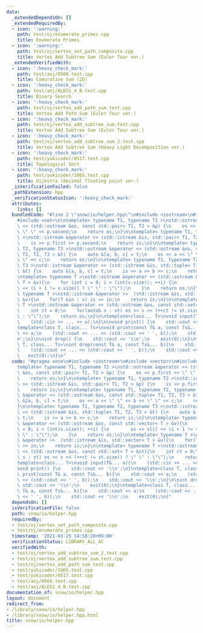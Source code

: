 ```yaml
---
data:
  _extendedDependsOn: []
  _extendedRequiredBy:
  - icon: ':warning:'
    path: test/oj/enumerate_primes.cpp
    title: Enumerate Primes
  - icon: ':warning:'
    path: test/oj/vertex_set_path_composite.cpp
    title: Vertex Add Subtree Sum (Euler Tour ver.)
  _extendedVerifiedWith:
  - icon: ':heavy_check_mark:'
    path: test/aoj/0560.test.cpp
    title: Cumurative Sum (2D)
  - icon: ':heavy_check_mark:'
    path: test/aoj/ALDS1_4_B.test.cpp
    title: Binary Search
  - icon: ':heavy_check_mark:'
    path: test/oj/vertex_add_path_sum.test.cpp
    title: Vertex Add Path Sum (Euler Tour ver.)
  - icon: ':heavy_check_mark:'
    path: test/oj/vertex_add_subtree_sum.test.cpp
    title: Vertex Add Subtree Sum (Euler Tour ver.)
  - icon: ':heavy_check_mark:'
    path: test/oj/vertex_add_subtree_sum_2.test.cpp
    title: Vertex Add Subtree Sum (Heavy Light Decomposition ver.)
  - icon: ':heavy_check_mark:'
    path: test/yukicoder/0517.test.cpp
    title: Topological Sort
  - icon: ':heavy_check_mark:'
    path: test/yukicoder/1065.test.cpp
    title: Dijkstra (decimal floating point ver.)
  _isVerificationFailed: false
  _pathExtension: hpp
  _verificationStatusIcon: ':heavy_check_mark:'
  attributes:
    links: []
  bundledCode: "#line 2 \"snow/io/helper.hpp\"\n#include <iostream>\n#include <vector>\n\
    #include <set>\n\ntemplate< typename T1, typename T2 >\nstd::ostream &operator\
    \ << (std::ostream &os, const std::pair< T1, T2 > &p) {\n    os << p.first <<\
    \ \" \" << p.second;\n    return os;\n}\n\ntemplate< typename T1, typename T2\
    \ >\nstd::istream &operator >> (std::istream &is, std::pair< T1, T2 > &p) {\n\
    \    is >> p.first >> p.second;\n    return is;\n}\n\ntemplate< typename T1, typename\
    \ T2, typename T3 >\nstd::ostream &operator << (std::ostream &os, const std::tuple<\
    \ T1, T2, T3 > &t) {\n    auto &[a, b, c] = t;\n    os << a << \" \" << b << \"\
    \ \" << c;\n    return os;\n}\n\ntemplate< typename T1, typename T2, typename\
    \ T3 >\nstd::istream &operator >> (std::istream &is, std::tuple< T1, T2, T3 >\
    \ &t) {\n    auto &[a, b, c] = t;\n    is >> a >> b >> c;\n    return is;\n}\n\
    \ntemplate< typename T >\nstd::ostream &operator << (std::ostream &os, const std::vector<\
    \ T > &v){\n    for (int i = 0; i < (int)v.size(); ++i) {\n        os << v[i]\
    \ << (i + 1 != v.size() ? \" \" : \"\");\n    }\n    return os;\n}\n\ntemplate<\
    \ typename T >\nstd::istream &operator >>  (std::istream &is, std::vector< T >\
    \ &v){\n    for(T &in : v) is >> in;\n    return is;\n}\n\ntemplate< typename\
    \ T >\nstd::ostream &operator << (std::ostream &os, const std::set< T > &st){\n\
    \    int ct = 0;\n    for(auto& s : st) os << s << (++ct != st.size() ? \" \"\
    \ : \"\");\n    return os;\n}\n\ntemplate<class... T>\nvoid input(T&... a){\n\
    \    (std::cin >> ... >> a);\n}\n\nvoid print() {\n    std::cout << '\\n';\n}\n\
    template<class T, class... Ts>\nvoid print(const T& a, const Ts&... b){\n    std::cout\
    \ << a;\n    (std::cout << ... << (std::cout << ' ', b));\n    std::cout << '\\\
    n';\n}\n\nint drop() {\n    std::cout << '\\n';\n    exit(0);\n}\ntemplate<class\
    \ T, class... Ts>\nint drop(const T& a, const Ts&... b){\n    std::cout << a;\n\
    \    (std::cout << ... << (std::cout << ' ', b));\n    std::cout << '\\n';\n \
    \   exit(0);\n}\n"
  code: "#pragma once\n#include <iostream>\n#include <vector>\n#include <set>\n\n\
    template< typename T1, typename T2 >\nstd::ostream &operator << (std::ostream\
    \ &os, const std::pair< T1, T2 > &p) {\n    os << p.first << \" \" << p.second;\n\
    \    return os;\n}\n\ntemplate< typename T1, typename T2 >\nstd::istream &operator\
    \ >> (std::istream &is, std::pair< T1, T2 > &p) {\n    is >> p.first >> p.second;\n\
    \    return is;\n}\n\ntemplate< typename T1, typename T2, typename T3 >\nstd::ostream\
    \ &operator << (std::ostream &os, const std::tuple< T1, T2, T3 > &t) {\n    auto\
    \ &[a, b, c] = t;\n    os << a << \" \" << b << \" \" << c;\n    return os;\n\
    }\n\ntemplate< typename T1, typename T2, typename T3 >\nstd::istream &operator\
    \ >> (std::istream &is, std::tuple< T1, T2, T3 > &t) {\n    auto &[a, b, c] =\
    \ t;\n    is >> a >> b >> c;\n    return is;\n}\n\ntemplate< typename T >\nstd::ostream\
    \ &operator << (std::ostream &os, const std::vector< T > &v){\n    for (int i\
    \ = 0; i < (int)v.size(); ++i) {\n        os << v[i] << (i + 1 != v.size() ? \"\
    \ \" : \"\");\n    }\n    return os;\n}\n\ntemplate< typename T >\nstd::istream\
    \ &operator >>  (std::istream &is, std::vector< T > &v){\n    for(T &in : v) is\
    \ >> in;\n    return is;\n}\n\ntemplate< typename T >\nstd::ostream &operator\
    \ << (std::ostream &os, const std::set< T > &st){\n    int ct = 0;\n    for(auto&\
    \ s : st) os << s << (++ct != st.size() ? \" \" : \"\");\n    return os;\n}\n\n\
    template<class... T>\nvoid input(T&... a){\n    (std::cin >> ... >> a);\n}\n\n\
    void print() {\n    std::cout << '\\n';\n}\ntemplate<class T, class... Ts>\nvoid\
    \ print(const T& a, const Ts&... b){\n    std::cout << a;\n    (std::cout << ...\
    \ << (std::cout << ' ', b));\n    std::cout << '\\n';\n}\n\nint drop() {\n   \
    \ std::cout << '\\n';\n    exit(0);\n}\ntemplate<class T, class... Ts>\nint drop(const\
    \ T& a, const Ts&... b){\n    std::cout << a;\n    (std::cout << ... << (std::cout\
    \ << ' ', b));\n    std::cout << '\\n';\n    exit(0);\n}"
  dependsOn: []
  isVerificationFile: false
  path: snow/io/helper.hpp
  requiredBy:
  - test/oj/vertex_set_path_composite.cpp
  - test/oj/enumerate_primes.cpp
  timestamp: '2021-03-25 14:58:28+09:00'
  verificationStatus: LIBRARY_ALL_AC
  verifiedWith:
  - test/oj/vertex_add_subtree_sum_2.test.cpp
  - test/oj/vertex_add_subtree_sum.test.cpp
  - test/oj/vertex_add_path_sum.test.cpp
  - test/yukicoder/1065.test.cpp
  - test/yukicoder/0517.test.cpp
  - test/aoj/0560.test.cpp
  - test/aoj/ALDS1_4_B.test.cpp
documentation_of: snow/io/helper.hpp
layout: document
redirect_from:
- /library/snow/io/helper.hpp
- /library/snow/io/helper.hpp.html
title: snow/io/helper.hpp
---
```

